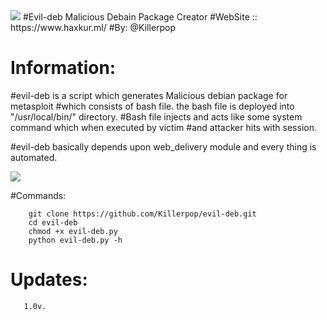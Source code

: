 <img src="https://3.bp.blogspot.com/-gzU03sGO4tE/XK4LjnrQTZI/AAAAAAAABH8/fYo3C6sfetcj-nd1LzNOVYJfDolQ9VT4wCK4BGAYYCw/s600/logohaxkur01.png" />                                                             
#Evil-deb Malicious Debain Package Creator
#WebSite :: https://www.haxkur.ml/
#By: @Killerpop

##
# Information:

#evil-deb is a script which generates Malicious debian package for metasploit
#which consists of bash file. the bash file is deployed into "/usr/local/bin/" directory.
#Bash file injects and acts like some system command which when executed by victim
#and attacker hits with session.

#evil-deb basically depends upon web_delivery module and every thing is automated.


<img src="http://site-593999.mozfiles.com/files/593999/medium/kl.png" />

#Commands:

		git clone https://github.com/Killerpop/evil-deb.git
		cd evil-deb
		chmod +x evil-deb.py
		python evil-deb.py -h

# Updates: 
       1.0v.
   
